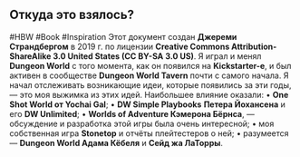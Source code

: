 ## **Откуда это взялось?** 

#HBW #Book #Inspiration 
Этот документ создан **Джереми Страндбергом** в 2019 г. по лицензии **Creative Commons Attribution-ShareAlike 3.0 United States (CC BY-SA 3.0 US)**. Я играл и менял **Dungeon World** с того момента, как он появился на **Kickstarter-е**, и был активен в сообществе **Dungeon World Tavern** почти с самого начала. Я начал отслеживать возникающие идеи, которые появились за эти годы, — это моя выжимка из этих идей. 
Наибольшее влияние оказали: 
• **One Shot World от Yochai Gal**; 
• **DW Simple Playbooks** **Петера Йохансена** и его **DW Unlimited**; 
• **Worlds of Adventure Кэмерона Бёрнса**, — обсуждение и разработка этой игры была очень интересной; 
• моя собственная игра **Stonetop** и отчёты плейтестеров о ней; 
• разумеется — **Dungeon World Адама Кёбеля** и **Сейд жа ЛаТорры**.

